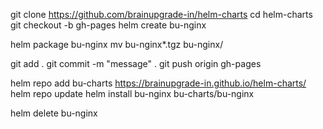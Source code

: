 git clone https://github.com/brainupgrade-in/helm-charts
cd helm-charts
git checkout -b gh-pages
helm create bu-nginx
<!-- touch bu-nginx/index.yaml -->
helm package bu-nginx
mv bu-nginx*.tgz bu-nginx/
<!-- cd .. -->
<!-- helm repo index helm-charts --url https://brainupgrade-in.github.io/helm-charts/ -->
<!-- cd helm-charts -->
git add .
git commit -m "message" .
git push origin gh-pages

helm repo add bu-charts https://brainupgrade-in.github.io/helm-charts/
helm repo update
helm install bu-nginx bu-charts/bu-nginx
<!-- helm upgrde bu-nginx -->
helm delete bu-nginx